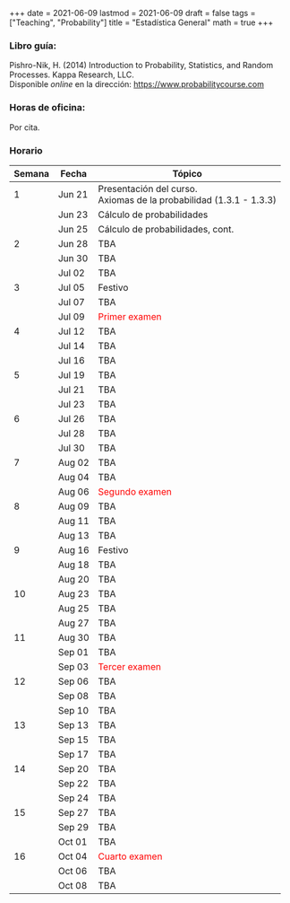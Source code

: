 +++
date      = 2021-06-09
lastmod   = 2021-06-09
draft     = false
tags      = ["Teaching", "Probability"]
title     = "Estadística General"
math      = true
+++

### Libro guía:

Pishro-Nik, H. (2014) Introduction to Probability, Statistics, and Random Processes. Kappa Research, LLC. <br>
Disponible *online* en la dirección: https://www.probabilitycourse.com

### Horas de oficina: 

Por cita.

### Horario

Semana | Fecha | Tópico
---| ---| ---
1  | Jun 21 | Presentación del curso. <br> Axiomas de la probabilidad (1.3.1 - 1.3.3)
&nbsp; | Jun 23 | Cálculo de probabilidades
&nbsp; | Jun 25 | Cálculo de probabilidades, cont. 
2  | Jun 28 | TBA
&nbsp; | Jun 30 | TBA
&nbsp; | Jul 02 | TBA
3  | Jul 05 | Festivo
&nbsp; | Jul 07 | TBA
&nbsp; | Jul 09 | <font color="red">Primer examen</font> 
4  | Jul 12 | TBA
&nbsp; | Jul 14 | TBA
&nbsp; | Jul 16 | TBA
5  | Jul 19 | TBA
&nbsp; | Jul 21 | TBA
&nbsp; | Jul 23 | TBA
6  | Jul 26 | TBA
&nbsp; | Jul 28 | TBA
&nbsp; | Jul 30 | TBA
7  | Aug 02 | TBA
&nbsp; | Aug 04 | TBA
&nbsp; | Aug 06 | <font color="red">Segundo examen</font> 
8  | Aug 09 | TBA
&nbsp; | Aug 11 | TBA
&nbsp; | Aug 13 | TBA
9  | Aug 16 | Festivo
&nbsp; | Aug 18 | TBA
&nbsp; | Aug 20 | TBA
10  | Aug 23 | TBA
&nbsp; | Aug 25 | TBA
&nbsp; | Aug 27 | TBA
11  | Aug 30 | TBA
&nbsp; | Sep 01 | TBA
&nbsp; | Sep 03 | <font color="red">Tercer examen</font> 
12  | Sep 06 | TBA
&nbsp; | Sep 08 | TBA
&nbsp; | Sep 10 | TBA
13  | Sep 13 | TBA
&nbsp; | Sep 15 | TBA
&nbsp; | Sep 17 | TBA
14  | Sep 20 | TBA
&nbsp; | Sep 22 | TBA
&nbsp; | Sep 24 | TBA
15  | Sep 27 | TBA
&nbsp; | Sep 29 | TBA
&nbsp; | Oct 01 | TBA
16  | Oct 04 | <font color="red">Cuarto examen</font> 
&nbsp; | Oct 06 | TBA
&nbsp; | Oct 08 | TBA


